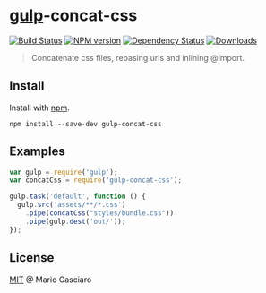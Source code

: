 # [gulp](https://github.com/wearefractal/gulp)-concat-css
[![Build Status](https://secure.travis-ci.org/mariocasciaro/gulp-concat-css.png?branch=master)](https://travis-ci.org/mariocasciaro/gulp-concat-css)
[![NPM version](http://img.shields.io/npm/v/gulp-concat-css.svg)](https://www.npmjs.org/package/gulp-concat-css)
[![Dependency Status](https://gemnasium.com/mariocasciaro/gulp-concat-css.png)](https://gemnasium.com/mariocasciaro/gulp-concat-css)
[![Downloads](http://img.shields.io/npm/dm/gulp-concat-css.svg)](https://www.npmjs.org/package/gulp-concat-css)

> Concatenate css files, rebasing urls and inlining @import.

## Install

Install with [npm](https://npmjs.org/package/gulp-concat-css).

```
npm install --save-dev gulp-concat-css
```

## Examples

```js
var gulp = require('gulp');
var concatCss = require('gulp-concat-css');

gulp.task('default', function () {
  gulp.src('assets/**/*.css')
    .pipe(concatCss("styles/bundle.css"))
    .pipe(gulp.dest('out/'));
});
```

## License

[MIT](http://en.wikipedia.org/wiki/MIT_License) @ Mario Casciaro

